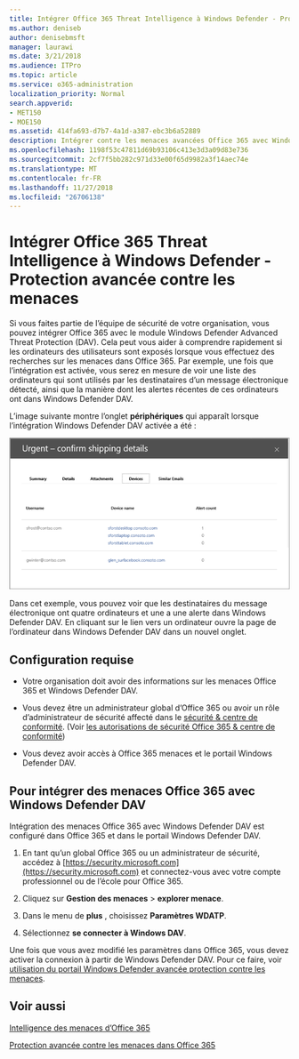 ```yaml
---
title: Intégrer Office 365 Threat Intelligence à Windows Defender - Protection avancée contre les menaces
ms.author: deniseb
author: denisebmsft
manager: laurawi
ms.date: 3/21/2018
ms.audience: ITPro
ms.topic: article
ms.service: o365-administration
localization_priority: Normal
search.appverid:
- MET150
- MOE150
ms.assetid: 414fa693-d7b7-4a1d-a387-ebc3b6a52889
description: Intégrer contre les menaces avancées Office 365 avec Windows Defender avancée protection contre les menaces pour afficher des informations plus détaillées sur la gestion menace.
ms.openlocfilehash: 1198f53c47811d69b93106c413e3d3a09d83e736
ms.sourcegitcommit: 2cf7f5bb282c971d33e00f65d9982a3f14aec74e
ms.translationtype: MT
ms.contentlocale: fr-FR
ms.lasthandoff: 11/27/2018
ms.locfileid: "26706138"
---
```

# <a name="integrate-office-365-threat-intelligence-with-windows-defender-advanced-threat-protection"></a>Intégrer Office 365 Threat Intelligence à Windows Defender - Protection avancée contre les menaces

Si vous faites partie de l’équipe de sécurité de votre organisation, vous pouvez intégrer Office 365 avec le module Windows Defender Advanced Threat Protection (DAV). Cela peut vous aider à comprendre rapidement si les ordinateurs des utilisateurs sont exposés lorsque vous effectuez des recherches sur les menaces dans Office 365. Par exemple, une fois que l’intégration est activée, vous serez en mesure de voir une liste des ordinateurs qui sont utilisés par les destinataires d’un message électronique détecté, ainsi que la manière dont les alertes récentes de ces ordinateurs ont dans Windows Defender DAV.
  
L’image suivante montre l’onglet **périphériques** qui apparaît lorsque l’intégration Windows Defender DAV activée a été : 
  
![Lorsque Windows Defender DAV est activé, vous pouvez voir une liste des ordinateurs sur lesquels les alertes.](media/fec928ea-8f0c-44d7-80b9-a2e0a8cd4e89.PNG)
  
Dans cet exemple, vous pouvez voir que les destinataires du message électronique ont quatre ordinateurs et une a une alerte dans Windows Defender DAV. En cliquant sur le lien vers un ordinateur ouvre la page de l’ordinateur dans Windows Defender DAV dans un nouvel onglet.
  
## <a name="requirements"></a>Configuration requise

- Votre organisation doit avoir des informations sur les menaces Office 365 et Windows Defender DAV.
    
- Vous devez être un administrateur global d’Office 365 ou avoir un rôle d’administrateur de sécurité affecté dans le [sécurité &amp; centre de conformité](https://security.microsoft.com). (Voir [les autorisations de sécurité Office 365 &amp; centre de conformité](permissions-in-the-security-and-compliance-center.md))
    
- Vous devez avoir accès à Office 365 menaces et le portail Windows Defender DAV.
    
## <a name="to-integrate-office-365-threat-intelligence-with-windows-defender-atp"></a>Pour intégrer des menaces Office 365 avec Windows Defender DAV

Intégration des menaces Office 365 avec Windows Defender DAV est configuré dans Office 365 et dans le portail Windows Defender DAV.
  
1. En tant qu’un global Office 365 ou un administrateur de sécurité, accédez à [https://security.microsoft.com](https://security.microsoft.com) et connectez-vous avec votre compte professionnel ou de l’école pour Office 365. 
    
2. Cliquez sur **Gestion des menaces** \> **explorer menace**.
    
3. Dans le menu de **plus** , choisissez **Paramètres WDATP**.
    
4. Sélectionnez **se connecter à Windows DAV**.
    
Une fois que vous avez modifié les paramètres dans Office 365, vous devez activer la connexion à partir de Windows Defender DAV. Pour ce faire, voir [utilisation du portail Windows Defender avancée protection contre les menaces](https://go.microsoft.com/fwlink/?linkid=859690).
  
## <a name="related-topics"></a>Voir aussi

[Intelligence des menaces d’Office 365](office-365-ti.md)
  
[Protection avancée contre les menaces dans Office 365](office-365-atp.md)
  

